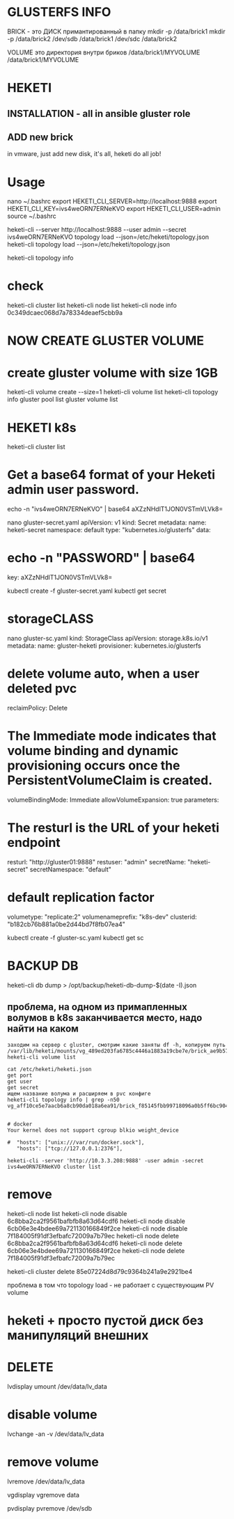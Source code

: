 # GLUSTERFS INFO
BRICK - это ДИСК примантированный в папку
mkdir -p /data/brick1
mkdir -p /data/brick2
/dev/sdb /data/brick1
/dev/sdc /data/brick2

VOLUME 
это директория внутри бриков
/data/brick1/MYVOLUME
/data/brick1/MYVOLUME

# HEKETI
## INSTALLATION - all in ansible gluster role

## ADD new brick
in vmware, just add new disk, it's all, heketi do all job!


# Usage
nano ~/.bashrc
export HEKETI_CLI_SERVER=http://localhost:9888
export HEKETI_CLI_KEY=ivs4weORN7ERNeKVO
export HEKETI_CLI_USER=admin
source ~/.bashrc

heketi-cli --server http://localhost:9888 --user admin --secret ivs4weORN7ERNeKVO topology  load --json=/etc/heketi/topology.json
heketi-cli topology load --json=/etc/heketi/topology.json

heketi-cli topology info

# check
heketi-cli cluster list
heketi-cli node list
heketi-cli node info 0c349dcaec068d7a78334deaef5cbb9a

# NOW CREATE GLUSTER VOLUME
# create gluster volume with size 1GB
heketi-cli volume create --size=1
heketi-cli volume list
heketi-cli topology info
gluster pool list
gluster volume list


# HEKETI k8s
heketi-cli cluster list
# Get a base64 format of your Heketi admin user password.
echo -n "ivs4weORN7ERNeKVO" | base64
aXZzNHdlT1JON0VSTmVLVk8=

nano gluster-secret.yaml
apiVersion: v1
kind: Secret
metadata:
  name: heketi-secret
  namespace: default
type: "kubernetes.io/glusterfs"
data:
  # echo -n "PASSWORD" | base64
  key: aXZzNHdlT1JON0VSTmVLVk8=

kubectl create -f gluster-secret.yaml
kubectl get secret


# storageCLASS
nano gluster-sc.yaml
 kind: StorageClass
 apiVersion: storage.k8s.io/v1
 metadata:
   name: gluster-heketi
 provisioner: kubernetes.io/glusterfs
 # delete volume auto, when a user deleted pvc
 reclaimPolicy: Delete
 # The Immediate mode indicates that volume binding and dynamic provisioning occurs once the PersistentVolumeClaim is created.
 volumeBindingMode: Immediate
 allowVolumeExpansion: true
 parameters:
   # The resturl is the URL of your heketi endpoint
   resturl: "http://gluster01:9888" 
   restuser: "admin" 
   secretName: "heketi-secret"
   secretNamespace: "default"
   # default replication factor
   volumetype: "replicate:2"
   volumenameprefix: "k8s-dev"
   clusterid: "b182cb76b881a0be2d44bd7f8fb07ea4"

kubectl create -f gluster-sc.yaml
kubectl get sc






# BACKUP DB
heketi-cli db dump > /opt/backup/heketi-db-dump-$(date -I).json



## проблема, на одном из примапленных волумов в k8s заканчивается место, надо найти на каком
```
заходим на сервер с gluster, смотрим какие заняты df -h, копируем путь /var/lib/heketi/mounts/vg_489ed203fa6785c4446a1883a19cbe7e/brick_ae9b57fd1b8a5e2851e49d5dc21d01cc
heketi-cli volume list

cat /etc/heketi/heketi.json
get port
get user
get secret
ищем название волума и расширяем в pvc конфиге
heketi-cli topology info | grep -n50 vg_aff10ce5e7aacb6a8cb90da018a6ea91/brick_f85145fbb99718096a0b5ff6bc904d35


# docker
Your kernel does not support cgroup blkio weight_device

#  "hosts": ["unix:///var/run/docker.sock"],
   "hosts": ["tcp://127.0.0.1:2376"],

heketi-cli -server 'http://10.3.3.208:9888' -user admin -secret ivs4weORN7ERNeKVO cluster list
```

























# remove

heketi-cli node list
heketi-cli node disable 6c8bba2ca2f9561bafbfb8a63d64cdf6
heketi-cli node disable 6cb06e3e4bdee69a721130166849f2ce
heketi-cli node disable 7f184005f91df3efbafc72009a7b79ec
heketi-cli node delete 6c8bba2ca2f9561bafbfb8a63d64cdf6
heketi-cli node delete 6cb06e3e4bdee69a721130166849f2ce
heketi-cli node delete 7f184005f91df3efbafc72009a7b79ec

heketi-cli cluster delete 85e07224d8d79c9364b241a9e2921be4


проблема в том что topology load - не работает с существующим PV volume


# heketi + просто пустой диск без манипуляций внешних



# DELETE
lvdisplay 
umount /dev/data/lv_data
# disable volume
lvchange -an -v /dev/data/lv_data
# remove volume
lvremove /dev/data/lv_data

vgdisplay
vgremove data

pvdisplay
pvremove /dev/sdb









